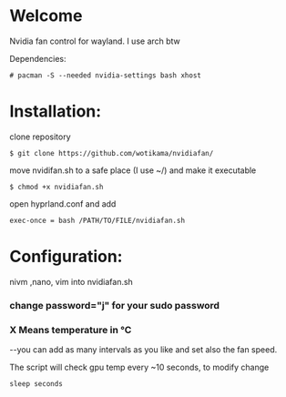 #  Welcome
Nvidia fan control for wayland. I use arch btw

Dependencies:
```
# pacman -S --needed nvidia-settings bash xhost
```

# Installation:
clone repository
```
$ git clone https://github.com/wotikama/nvidiafan/
```
move nvidifan.sh to a safe place (I use ~/) and make it executable
```
$ chmod +x nvidiafan.sh
```

open hyprland.conf and add
```
exec-once = bash /PATH/TO/FILE/nvidiafan.sh
```
# Configuration:
nivm ,nano, vim into nvidiafan.sh 
### change password="j" for your sudo password
### X Means temperature in °C
--you can add as many intervals as you like and set also the fan speed.

The script will check gpu temp every ~10 seconds, to modify change
```
sleep seconds
```
